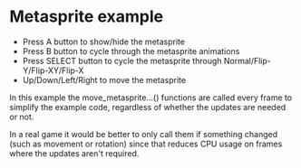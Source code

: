 
Metasprite example
==================

* Press A button to show/hide the metasprite
* Press B button to cycle through the metasprite animations
* Press SELECT button to cycle the metasprite through Normal/Flip-Y/Flip-XY/Flip-X
* Up/Down/Left/Right to move the metasprite

In this example the move_metasprite...() functions are called every
frame to simplify the example code, regardless of whether the updates
are needed or not.

In a real game it would be better to only call them if something changed
(such as movement or rotation) since that reduces CPU usage on frames where
the updates aren't required.


